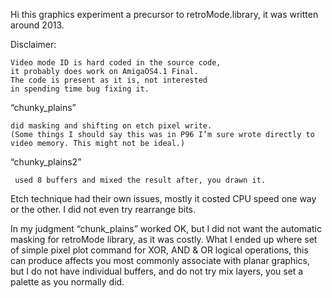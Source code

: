 Hi this graphics experiment a precursor to retroMode.library, it was written around 2013.

Disclaimer:

    Video mode ID is hard coded in the source code, 
    it probably does work on AmigaOS4.1 Final.
    The code is present as it is, not interested 
    in spending time bug fixing it.

“chunky_plains” 

    did masking and shifting on etch pixel write.
    (Some things I should say this was in P96 I’m sure wrote directly to video memory. This might not be ideal.)

“chunky_plains2” 

     used 8 buffers and mixed the result after, you drawn it.

Etch technique had their own issues, mostly it costed CPU speed one way or the other. I did not even try rearrange bits. 

In my judgment “chunk_plains” worked OK, but I did not want the automatic masking for retroMode library, as it was costly. What I ended up where set of simple pixel plot command for XOR, AND & OR logical operations, this can produce affects you most commonly associate with planar graphics, but I do not have individual buffers, and do not try mix layers, you set a palette as you normally did.
